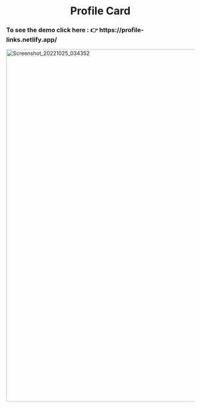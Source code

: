 <h1 align="center">Profile Card</h1>
<h3>To see the demo click here : 👉 https://profile-links.netlify.app/</h3>

<img width="945" alt="Screenshot_20221025_034352" src="https://user-images.githubusercontent.com/58648780/197747274-e7bff387-970d-45e8-92f4-94698251d081.png">
